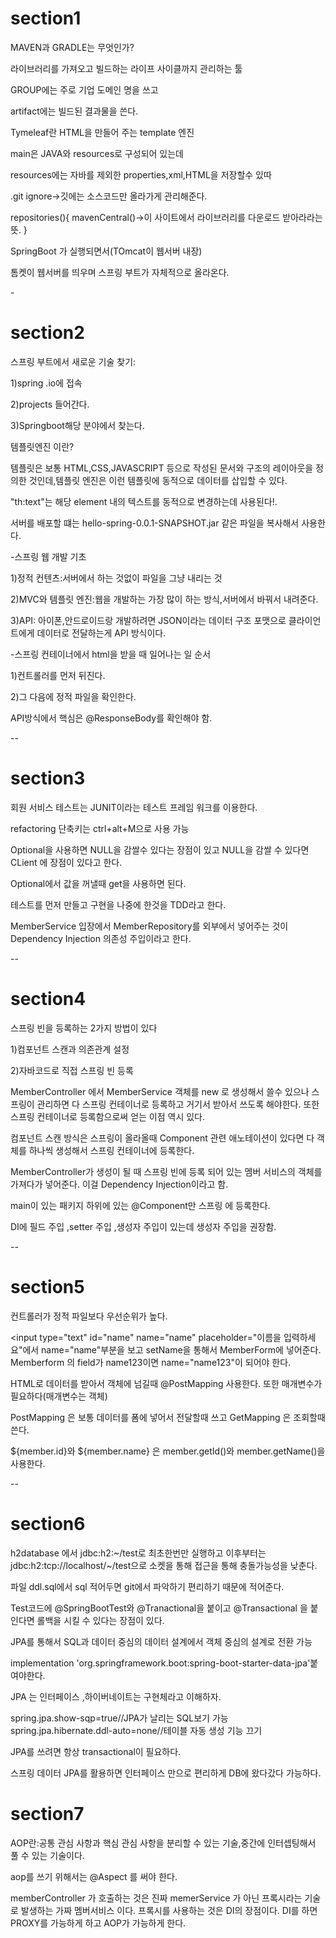 <h1>section1</h1>

MAVEN과 GRADLE는 무엇인가?

라이브러리를 가져오고 빌드하는 라이프 사이클까지 관리하는 툴

GROUP에는 주로 기업 도메인 명을 쓰고

artifact에는 빌드된 결과물을 쓴다.

Tymeleaf란 HTML을 만들어 주는 template 엔진 

main은 JAVA와 resources로 구성되어 있는데 

resources에는 자바를 제외한 properties,xml,HTML을 저장할수 있따

.git ignore->깃에는 소스코드만 올라가게 관리해준다.

repositories(){
mavenCentral()->이 사이트에서 라이브러리를 다운로드 받아라라는 뜻.
}

SpringBoot 가 실행되면서(TOmcat이 웹서버 내장) 

톰켓이 웹서버를 띄우며 스프링 부트가 자체적으로 올라온다.

-<h1>section2</h1> 

스프링 부트에서 새로운 기술 찾기:

1)spring .io에 접속

2)projects 들어간다.

3)Springboot해당 분야에서 찾는다.

템플릿엔진 이란?

템플릿은 보통 HTML,CSS,JAVASCRIPT 등으로 작성된 문서와 구조의 레이아웃을 정의한 것인데,템플릿 엔진은 이런 템플릿에 동적으로 데이터를 삽입할 수 있다.

"th:text"는 해당 element 내의 텍스트를 동적으로 변경하는데 사용된다!.

서버를 배포할 떄는 hello-spring-0.0.1-SNAPSHOT.jar 같은 파일을 복사해서 사용한다.

-스프링 웹 개발 기초

1)정적 컨텐츠:서버에서 하는 것없이 파일을 그냥 내리는 것

2)MVC와 템플릿 엔진:웹을 개발하는 가장 많이 하는 방식,서버에서 바꿔서 내려준다.

3)API: 아이폰,안드로이드랑 개발하려면 JSON이라는 데이터 구조 포맷으로 클라이언트에게 데이터로 전달하는게 API 방식이다.

-스프링 컨테이너에서 html을 받을 때 일어나는 일 순서

1)컨트롤러를 먼저 뒤진다.

2)그 다음에 정적 파일을 확인한다.

API방식에서 핵심은 @ResponseBody를 확인해야 함.

--<h1>section3</h1>

회원 서비스 테스트는 JUNIT이라는 테스트 프레임 워크를 이용한다.

refactoring 단축키는 ctrl+alt+M으로 사용 가능

Optional을 사용하면 NULL을 감쌀수 있다는 장점이 있고 NULL을 감쌀 수 있다면 CLient 에 장점이 있다고 한다.

Optional에서 값을 꺼낼때 get을 사용하면 된다.

테스트를 먼저 만들고 구현을 나중에 한것을 TDD라고 한다.

MemberService 입장에서 MemberRepository를 외부에서 넣어주는 것이 Dependency Injection 의존성 주입이라고 한다.

--<h1>section4</h1>

스프링 빈을 등록하는 2가지 방법이 있다

1)컴포넌트 스캔과 의존관계 설정

2)자바코드로 직접 스프링 빈 등록

MemberController 에서 MemberService 객체를 new 로 생성해서 쓸수 있으나 스프링이 관리하면 다 스프링 컨테이너로 등록하고 거기서 받아서 쓰도록 해야한다. 또한 스프링 컨테이너로 등록함으로써 얻는 이점 역시 있다.

컴포넌트 스캔 방식은 스프링이 올라올때 Component 관련 애노테이션이 있다면 다 객체를 하나씩 생성해서 스프링 컨테이너에 등록한다.

MemberController가 생성이 될 때 스프링 빈에 등록 되어 있는 멤버 서비스의 객체를 가져다가 넣어준다.  이걸 Dependency Injection이라고 함.

main이 있는 패키지 하위에 있는 @Component만 스프링 에 등록한다.

DI에 필드 주입 ,setter 주입 ,생성자 주입이 있는데 생성자 주입을 권장함.

--<h1>section5</h1>

컨트롤러가 정적 파일보다 우선순위가 높다.

<input type="text" id="name" name="name" placeholder="이름을 입력하세요"에서 name="name"부분을 보고 setName을 통해서 MemberForm에 넣어준다.
Memberform 의 field가 name123이면 name="name123"이 되어야 한다.

HTML로 데이터를 받아서 객체에 넘길때 @PostMapping 사용한다. 또한 매개변수가 필요하다(매개변수는 객체)

PostMapping 은 보통 데이터를 폼에 넣어서 전달할때 쓰고 GetMapping 은 조회할때 쓴다.

${member.id}와 ${member.name} 은 member.getId()와 member.getName()을 사용한다.

--<h1>section6</h1>

h2database 에서 jdbc:h2:~/test로 최초한번만 실행하고 이후부터는 jdbc:h2:tcp://localhost/~/test으로 소켓을 통해 접근을 통해  충돌가능성을 낮춘다.

파일 ddl.sql에서 sql 적어두면 git에서 파악하기 편리하기 때문에 적어준다.

Test코드에 @SpringBootTest와 @Tranactional을 붙이고 @Transactional 을 붙인다면 롤백을 시킬 수 있다는 장점이 있다.

JPA를 통해서 SQL과 데이터 중심의 데이터 설계에서 객체 중심의 설계로 전환 가능

implementation 'org.springframework.boot:spring-boot-starter-data-jpa'붙여야한다.

JPA 는 인터페이스 ,하이버네이트는 구현체라고 이해하자.

spring.jpa.show-sqp=true//JPA가 날리는 SQL보기 가능
spring.jpa.hibernate.ddl-auto=none//테이블 자동 생성 기능 끄기

JPA를 쓰려면 항상 transactional이 필요하다.

스프링 데이터 JPA를 활용하면 인터페이스 만으로 편리하게 DB에 왔다갔다 가능하다.

<h1>section7</h1>

AOP란:공통 관심 사항과 핵심 관심 사항을 분리할 수 있는 기술,중간에 인터셉팅해서 풀 수 있는 기술이다.

aop를 쓰기 위해서는 @Aspect 를 써야 한다.

memberController 가 호출하는 것은 진짜 memerService 가 아닌 프록시라는 기술로 발생하는 가짜 멤버서비스 이다.  프록시를 사용하는 것은 DI의 장점이다.  DI를 하면 PROXY를 가능하게 하고 AOP가 가능하게 한다.
